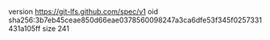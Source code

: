 version https://git-lfs.github.com/spec/v1
oid sha256:3b7eb45ceae850d66eae0378560098247a3ca6dfe53f345f0257331431a105ff
size 241
